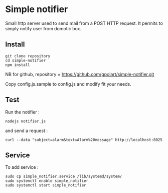 Simple notifier
===============

Small http server used to send mail from a POST HTTP request. It permits to simply notify user from domotic box.

## Install

```
git clone repository
cd simple-notifier
npm install
```
NB for github, repository = https://github.com/gpolart/simple-notifier.git

Copy config.js.sample to  config.js and modify fit your needs.

## Test

Run the notifier :

```
nodejs notifier.js
```

and send a request :
```
curl --data "subject=alarm&text=Alarm%20message" http://localhost:8025
```

## Service

To add service :
```
sudo cp simple_notifier.service /lib/systemd/system/
sudo systemctl enable simple_notifier
sudo systemctl start simple_notifier
```
